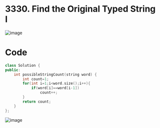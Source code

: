 # 3330. Find the Original Typed String I

![image](https://github.com/user-attachments/assets/f6e863c0-2a6d-4377-b882-2ad32cbbda0b)


# Code
```cpp
class Solution {
public:
    int possibleStringCount(string word) {
        int count=1;
        for(int i=1;i<word.size();i++){
            if(word[i]==word[i-1])
                count++;
        }
        return count;
    }
};
```

![image](https://github.com/user-attachments/assets/4ea4b6ee-ffd5-493b-a01c-dc3c75a77aba)
